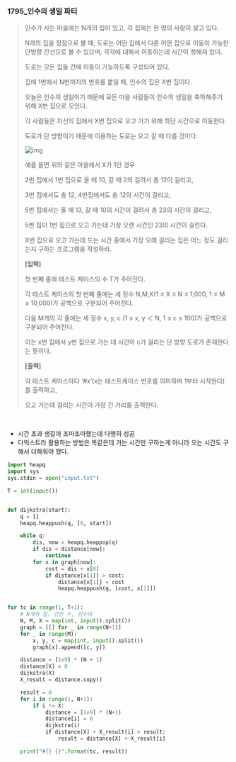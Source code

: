 ### 1795_인수의 생일 파티

> 인수가 사는 마을에는 N개의 집이 있고, 각 집에는 한 명의 사람이 살고 있다.
>
> N개의 집을 정점으로 볼 때, 도로는 어떤 집에서 다른 어떤 집으로 이동이 가능한 단방향 간선으로 볼 수 있으며, 각각에 대해서 이동하는데 시간이 정해져 있다.
>
> 도로는 모든 집들 간에 이동이 가능하도록 구성되어 있다.
>
> 집에 1번에서 N번까지의 번호를 붙일 때, 인수의 집은 X번 집이다.
>
> 오늘은 인수의 생일이기 때문에 모든 마을 사람들이 인수의 생일을 축하해주기 위해 X번 집으로 모인다.
>
> 각 사람들은 자신의 집에서 X번 집으로 오고 가기 위해 최단 시간으로 이동한다.
>
> 도로가 단 방향이기 때문에 이용하는 도로는 오고 갈 때 다를 것이다.
>  
>
> ![img](https://swexpertacademy.com/main/common/fileDownload.do?downloadType=CKEditorImages&fileId=AV4xxro6BgUDFAUx)
>
> 
> 예를 들면 위와 같은 마을에서 X가 1인 경우
>
> 2번 집에서 1번 집으로 올 때 10, 갈 때 2의 걸려서 총 12이 걸리고,
>
> 3번 집에서도 총 12, 4번집에서도 총 12의 시간이 걸리고,
>
> 5번 집에서는 올 때 13, 갈 때 10의 시간이 걸려서 총 23의 시간이 걸리고,
>
> 5번 집이 1번 집으로 오고 가는데 가장 오랜 시간인 23의 시간이 걸린다.
>
> X번 집으로 오고 가는데 드는 시간 중에서 가장 오래 걸리는 집은 어느 정도 걸리는지 구하는 프로그램을 작성하라.
>
> 
> **[입력]**
>
> 첫 번째 줄에 테스트 케이스의 수 T가 주어진다.
>
> 각 테스트 케이스의 첫 번째 줄에는 세 정수 N,M,X(1 ≤ X ≤ N ≤ 1,000, 1 ≤ M ≤ 10,000)가 공백으로 구분되어 주어진다.
>
> 다음 M개의 각 줄에는 세 정수 x, y, c (1 ≤ x, y ＜ N, 1 ≤ c ≤ 100)가 공백으로 구분되어 주어진다.
>
> 이는 x번 집에서 y번 집으로 가는 데 시간이 c가 걸리는 단 방향 도로가 존재한다는 뜻이다.
>
> 
> **[출력]**
>
> 각 테스트 케이스마다 ‘#x’(x는 테스트케이스 번호를 의미하며 1부터 시작한다)를 출력하고,
>
> 오고 가는데 걸리는 시간이 가장 긴 거리를 출력한다.

<br/>

- 시간 초과 생길까 조마조마했는데 다행히 성공
- 다익스트라 활용하는 방법은 똑같은데 가는 시간만 구하는게 아니라 오는 시간도 구해서 더해줘야 했다.

```python
import heapq
import sys
sys.stdin = open("input.txt")

T = int(input())


def dijkstra(start):
    q = []
    heapq.heappush(q, [0, start])

    while q:
        dis, now = heapq.heappop(q)
        if dis < distance[now]:
            continue
        for x in graph[now]:
            cost = dis + x[0]
            if distance[x[1]] > cost:
                distance[x[1]] = cost
                heapq.heappush(q, [cost, x[1]])


for tc in range(1, T+1):
    # N개의 집, 간선 수, 인수네
    N, M, X = map(int, input().split())
    graph = [[] for _ in range(N+1)]
    for _ in range(M):
        x, y, c = map(int, input().split())
        graph[x].append([c, y])

    distance = [1e9] * (N + 1)
    distance[X] = 0
    dijkstra(X)
    X_result = distance.copy()

    result = 0
    for i in range(1, N+1):
        if i != X:
            distance = [1e9] * (N+1)
            distance[i] = 0
            dijkstra(i)
            if distance[X] + X_result[i] > result:
                result = distance[X] + X_result[i]

    print("#{} {}".format(tc, result))
```

